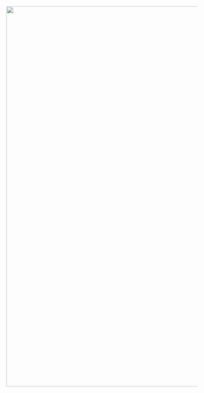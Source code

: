 <img src="https://media.licdn.com/dms/image/sync/D4E27AQGllFgpHCLQAg/articleshare-shrink_800/0/1714574775217?e=1715184000&v=beta&t=yfllwxSV0hfVouRW6SEvV0JODfJ6gKP6X1zSk7WEtuM" alt="" width="1600" height="1000">
